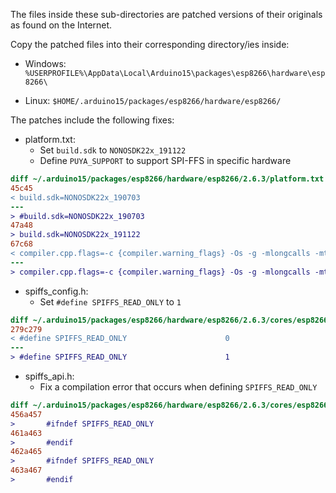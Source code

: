 The files inside these sub-directories are patched versions of their originals as found
on the Internet.

Copy the patched files into their corresponding directory/ies inside:

- Windows: `%USERPROFILE%\AppData\Local\Arduino15\packages\esp8266\hardware\esp8266\`

- Linux: `$HOME/.arduino15/packages/esp8266/hardware/esp8266/`

The patches include the following fixes:

- platform.txt:
  * Set `build.sdk` to `NONOSDK22x_191122`
  * Define `PUYA_SUPPORT` to support SPI-FFS in specific hardware

```diff
diff ~/.arduino15/packages/esp8266/hardware/esp8266/2.6.3/platform.txt ./2.6.3/
45c45
< build.sdk=NONOSDK22x_190703
---
> #build.sdk=NONOSDK22x_190703
47a48
> build.sdk=NONOSDK22x_191122
67c68
< compiler.cpp.flags=-c {compiler.warning_flags} -Os -g -mlongcalls -mtext-section-literals -fno-rtti -falign-functions=4 {build.stdcpp_level} -MMD -ffunction-sections -fdata-sections {build.exception_flags} {build.sslflags}
---
> compiler.cpp.flags=-c {compiler.warning_flags} -Os -g -mlongcalls -mtext-section-literals -fno-rtti -falign-functions=4 {build.stdcpp_level} -MMD -ffunction-sections -fdata-sections {build.exception_flags} {build.sslflags} -DPUYA_SUPPORT
```

- spiffs_config.h:
  * Set `#define SPIFFS_READ_ONLY` to `1`

```diff
diff ~/.arduino15/packages/esp8266/hardware/esp8266/2.6.3/cores/esp8266/spiffs/spiffs_config.h ./2.6.3/cores/esp8266/spiffs/spiffs_config.h
279c279
< #define SPIFFS_READ_ONLY                      0
---
> #define SPIFFS_READ_ONLY                      1
```

- spiffs_api.h:
  * Fix a compilation error that occurs when defining `SPIFFS_READ_ONLY`

```diff
diff ~/.arduino15/packages/esp8266/hardware/esp8266/2.6.3/cores/esp8266/spiffs_api.h ./2.6.3/cores/esp8266/spiffs_api.h
456a457
>       #ifndef SPIFFS_READ_ONLY
461a463
>       #endif
462a465
>       #ifndef SPIFFS_READ_ONLY
463a467
>       #endif
```
